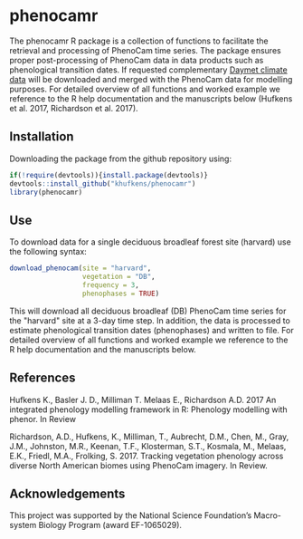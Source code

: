 # phenocamr

The phenocamr R package is a collection of functions to facilitate the retrieval and processing of PhenoCam time series. The package ensures proper post-processing of PhenoCam data in data products such as phenological transition dates. If requested complementary [Daymet climate data](https://daymet.ornl.gov/) will be downloaded and merged with the PhenoCam data for modelling purposes. For detailed overview of all functions and worked example we reference to the R help documentation and the manuscripts below (Hufkens et al. 2017, Richardson et al. 2017).

## Installation

Downloading the package from the github repository using:

```R
if(!require(devtools)){install.package(devtools)}
devtools::install_github("khufkens/phenocamr")
library(phenocamr)
```

## Use

To download data for a single deciduous broadleaf forest site (harvard) use the following syntax:

```R
download_phenocam(site = "harvard",
                  vegetation = "DB",
                  frequency = 3,
                  phenophases = TRUE)  
```

This will download all deciduous broadleaf (DB) PhenoCam time series for the "harvard" site at a 3-day time step. In addition, the data is processed to estimate phenological transition dates (phenophases) and written to file. For detailed overview of all functions and worked example we reference to the R help documentation and the manuscripts below.

## References

Hufkens K., Basler J. D., Milliman T. Melaas E., Richardson A.D. 2017 An integrated phenology modelling framework in R: Phenology modelling with phenor. In Review

Richardson, A.D., Hufkens, K., Milliman, T., Aubrecht, D.M., Chen, M., Gray, J.M., Johnston, M.R., Keenan, T.F., Klosterman, S.T., Kosmala, M., Melaas, E.K., Friedl, M.A., Frolking, S.  2017. Tracking vegetation phenology across diverse North American biomes using PhenoCam imagery. In Review.

## Acknowledgements

This project was supported by the National Science Foundation’s Macro-system Biology Program (award EF-1065029).
